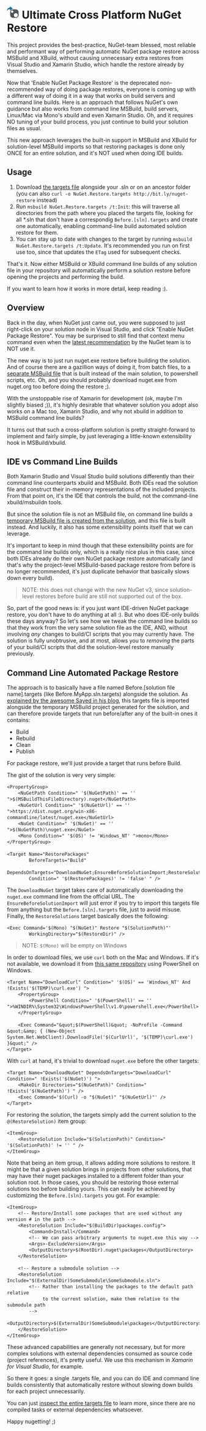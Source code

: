 ![Icon](https://raw.githubusercontent.com/kzu/NuGet.Restore/master/icon.png) Ultimate Cross Platform NuGet Restore
============

This project provides the best-practice, NuGet-team blessed, most reliable and performant way 
of performing automatic NuGet package restore across MSBuild and XBuild, without causing unnecessary 
extra restores from Visual Studio and Xamarin Studio, which handle the restore already by themselves.

Now that 'Enable NuGet Package Restore' is the deprecated non-recommended way of doing package 
restores, everyone is coming up with a different way of doing it in a way that works on build 
servers and command line builds. Here is an approach that follows NuGet's own guidance but also 
works from command line MSBuild, build servers, Linux/Mac via Mono's xbuild and even Xamarin 
Studio. Oh, and it requires NO tuning of your build process, you just continue to build your 
solution files as usual.
 
This new approach leverages the built-in support in MSBuild and XBuild for solution-level 
MSBuild imports so that restoring packages is done only ONCE for an entire solution, and it's 
NOT used when doing IDE builds.

## Usage

1. Download [the targets file](https://raw.githubusercontent.com/kzu/NuGet.Restore/master/NuGet.Restore.targets "Targets file for automated restore") 
   alongside your .sln or on an ancestor folder (you can also `curl -o NuGet.Restore.targets http://bit.ly/nuget-restore` instead)
2. Run `msbuild NuGet.Restore.targets /t:Init`: this will traverse all 
   directories from the path where you placed the targets file, looking 
   for all *.sln that don't have a correspondig `Before.[sln].targets`
   and create one automatically, enabling command-line build automated 
   solution restore for them.
3. You can stay up to date with changes to the target by running 
   `msbuild NuGet.Restore.targets /t:Update`. It's recommended you run 
   on first use too, since that updates the `ETag` used for subsequent 
   checks.

That's it. Now either MSBuild or XBuild command line builds of any 
solution file in your repository will automatically perform a solution 
restore before opening the projects and performing the build.

If you want to learn how it works in more detail, keep reading :).

## Overview

Back in the day, when NuGet just came out, you were supposed to just right-click on your 
solution node in Visual Studio, and click "Enable NuGet Package Restore". You may be surprised 
to still find that context menu command even when the 
[latest recommendation](http://docs.nuget.org/docs/reference/package-restore "Package Restore Documentation") 
by the NuGet team is to NOT use it. 

The new way is to just run nuget.exe restore before building the solution. And of course 
there are a gazillion ways of doing it, from batch files, to a 
[separate MSBuild file](http://chris.eldredge.io/blog/2014/01/29/the-newer-new-nuget-package-restore/) 
that is built instead of the main solution, to powershell scripts, etc. Oh, and you should 
probably download nuget.exe from nuget.org too before doing the restore ;).

With the unstoppable rise of Xamarin for development (ok, maybe I'm slightly biased ;)), 
it's highly desirable that whatever solution you adopt also works on a Mac too, Xamarin Studio, 
and why not xbuild in addition to MSBuild command line builds?

It turns out that such a cross-platform solution is pretty straight-forward to implement 
and fairly simple, by just leveraging a little-known extensibility hook in MSBuild/xbuild. 


## IDE vs Command Line Builds

Both Xamarin Studio and Visual Studio build solutions differently than their command line 
counterparts xbuild and MSBuild. Both IDEs read the solution file and construct their 
in-memory representations of the included projects. From that point on, it's the IDE that 
controls the build, not the command-line xbuild/msbuildn tools. 

But since the solution file is not an MSBuild file, on command line builds a 
[temporary MSBuild file is created from the solution](http://sedodream.com/2010/10/22/MSBuildExtendingTheSolutionBuild.aspx), 
and this file is built instead. And luckily, it also has some extensibility points itself 
that we can leverage.

It's important to keep in mind though that these extensibility points are for the command 
line builds only, which is a really nice plus in this case, since both IDEs already do 
their own NuGet package restore automatically (and that's why the project-level MSBuild-based 
package restore from before is no longer recommended, it's just duplicate behavior that 
basically slows down every build).

> NOTE: this does not change with the new NuGet v3, since solution-level restores before 
> build are still not supported out of the box.

So, part of the good news is: if you just want IDE-driven NuGet package restore, you 
don't have to do anything at all :). But who does IDE-only builds these days anyway? 
So let's see how we tweak the command line builds so that they work from the very same 
solution file as the IDE, AND, without involving *any* changes to build/CI scripts that 
you may currently have. The solution is fully unobtrusive, and at most, allows you to
*removing* the parts of your build/CI scripts that did the solution-level restore 
manually previously.

##  Command Line Automated Package Restore

The approach is to basically have a file named Before.[solution file name].targets 
(like Before.MyApp.sln.targets) alongside the solution. As 
[explained by the awesome Sayed in his blog](http://sedodream.com/2010/10/22/MSBuildExtendingTheSolutionBuild.aspx "Extending the solution build"), 
this targets file is imported alongside the temporary MSBuild project generated for 
the solution, and can therefore provide targets that run before/after any of the 
built-in ones it contains:

- Build
- Rebuild
- Clean
- Publish

For package restore, we'll just provide a target that runs before Build.

The gist of the solution is very very simple:


	<PropertyGroup>
		<NuGetPath Condition=" '$(NuGetPath)' == '' ">$(MSBuildThisFileDirectory).nuget</NuGetPath>
		<NuGetUrl Condition=" '$(NuGetUrl)' == '' ">https://dist.nuget.org/win-x86-commandline/latest/nuget.exe</NuGetUrl>
		<NuGet Condition=" '$(NuGet)' == '' ">$(NuGetPath)\nuget.exe</NuGet>
		<Mono Condition=" '$(OS)' != 'Windows_NT' ">mono</Mono>
	</PropertyGroup>

	<Target Name="RestorePackages" 
			BeforeTargets="Build" 
			DependsOnTargets="DownloadNuGet;EnsureBeforeSolutionImport;RestoreSolutions"
			Condition=" '$(RestorePackages)' != 'false' " />

The `DownloadNuGet` target takes care of automatically downloading the `nuget.exe` command line
from the official URL. 
The `EnsureBeforeSolutionImport` will just error if you try to import this targets file from 
anything but the `Before.[sln].targets` file, just to avoid misuse.
Finally, the `RestoreSolutions` target basically does the following:

	<Exec Command='$(Mono) "$(NuGet)" Restore "$(SolutionPath)"'
			WorkingDirectory="$(RestoreDir)" />


> NOTE: `$(Mono)` will be empty on Windows

In order to download files, we use `curl` both on the Mac and Windows. If it's not available, 
we download it from [this same repository](https://github.com/kzu/NuGet.Restore/master/curl.exe) 
using PowerShell on Windows. 

	<Target Name="DownloadCurl" Condition=" '$(OS)' == 'Windows_NT' And !Exists('$(TEMP)\curl.exe') ">
		<PropertyGroup>
			<PowerShell Condition=" '$(PowerShell)' == '' ">%WINDIR%\System32\WindowsPowerShell\v1.0\powershell.exe</PowerShell>
		</PropertyGroup>

		<Exec Command="&quot;$(PowerShell)&quot; -NoProfile -Command &quot;&amp; { (New-Object System.Net.WebClient).DownloadFile('$(CurlUrl)', '$(TEMP)\curl.exe') }&quot;" />
	</Target>

With `curl` at hand, it's trivial to download `nuget.exe` before the other targets:

	<Target Name="DownloadNuGet" DependsOnTargets="DownloadCurl" Condition=" !Exists('$(NuGet)') ">
		<MakeDir Directories="$(NuGetPath)" Condition=" !Exists('$(NuGetPath)') " />
		<Exec Command='$(Curl) -o "$(NuGet)" "$(NuGetUrl)"' />
	</Target>

For restoring the solution, the targets simply add the current solution to the `@(RestoreSolution)`
item group:

	<ItemGroup>
		<RestoreSolution Include="$(SolutionPath)" Condition=" '$(SolutionPath)' != '' " />
	</ItemGroup>

Note that being an item group, it allows adding more solutions to restore. It might be that a 
given solution brings in projects from other solutions, that may have their nuget packages 
installed to a different folder than your solution root. In those cases, you should be restoring 
those external solutions too before building yours. This can easily be achieved by customizing the 
`Before.[sln].targets` you got. For example:

	<ItemGroup>
		<!-- Restore/Install some packages that are used without any version # in the path -->
		<RestoreSolution Include="$(BuildDir)packages.config">
			<Command>Install</Command>
			<!-- We can pass arbitrary arguments to nuget.exe this way -->
			<Args>-ExcludeVersion</Args>
			<OutputDirectory>$(RootDir).nuget\packages</OutputDirectory>
		</RestoreSolution>

		<!-- Restore a submodule solution -->
		<RestoreSolution Include="$(ExternalDir)SomeSubmodule\SomeSubmodule.sln">
			<!-- Rather than installing the packages to the default path relative 
				 to the current solution, make them relative to the submodule path
			-->
			<OutputDirectory>$(ExternalDir)SomeSubmodule\packages</OutputDirectory>
		</RestoreSolution>
	</ItemGroup>

These advanced capabilities are generally not necessary, but for more complex solutions 
with external dependencies consumed as source code (project references), it's pretty 
useful. We use this mechanism in *Xamarin for Visual Studio*, for example.



So there it goes: a single .targets file, and you can do IDE and command line builds 
consistently that automatically restore without slowing down builds for each project 
unnecessarily.

You can just [inspect the entire targets file](https://github.com/kzu/master/NuGet.Restore.targets "Targets file for automated restore") 
to learn more, since there are no compiled tasks or external dependencies whatsoever.



Happy nugetting! ;)
